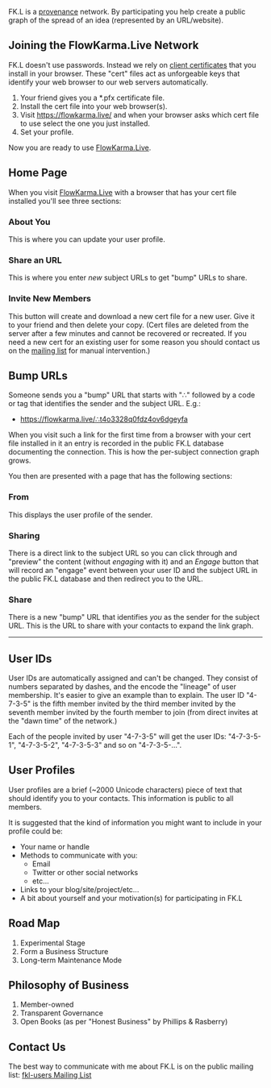 FK.L is a
[provenance](https://en.wikipedia.org/wiki/Provenance)
network.  By participating you help create a public
graph of the spread of an idea (represented by an URL/website).

## Joining the FlowKarma.Live Network

FK.L doesn't use passwords.  Instead we rely on
[client certificates](https://en.wikipedia.org/wiki/Client_certificate)
that you install in your browser.  These "cert" files act as unforgeable
keys that identify your web browser to our web servers automatically.

1. Your friend gives you a \*.pfx certificate file.
2. Install the cert file into your web browser(s).
3. Visit <https://flowkarma.live/> and when your browser asks which
   cert file to use select the one you just installed.
4. Set your profile.

Now you are ready to use [FlowKarma.Live](https://flowkarma.live/).

## Home Page

When you visit [FlowKarma.Live](https://flowkarma.live/) with a browser
that has your cert file installed you'll see three sections:

### About You

This is where you can update your user profile.

### Share an URL

This is where you enter *new* subject URLs to get "bump" URLs to share.

### Invite New Members

This button will create and download a new cert file for a new user.
Give it to your friend and then delete your copy.  (Cert files are
deleted from the server after a few minutes and cannot be recovered or
recreated.  If you need a new cert for an existing user for some reason
you should contact us on the
[mailing list](https://lists.sr.ht/~sforman/fkl-users)
for manual intervention.)


## Bump URLs

Someone sends you a "bump" URL that starts with "∴" followed by a code or
tag that identifies the sender and the subject URL.  E.g.:

- <https://flowkarma.live/∴t4o3328q0fdz4ov6dgeyfa>

When you visit such a link for the first time from a browser with your
cert file installed in it an entry is recorded in the public FK.L
database documenting the connection.  This is how the per-subject
connection graph grows.

You then are presented with a page that has the following sections:

### From

This displays the user profile of the sender.

### Sharing

There is a direct link to the subject URL so you can click through and
"preview" the content (without *engaging* with it) and an *Engage* button
that will record an "engage" event between your user ID and the subject
URL in the public FK.L database and then redirect you to the URL.

### Share

There is a new "bump" URL that identifies *you* as the sender for the
subject URL.  This is the URL to share with your contacts to expand the
link graph.

------------------------

## User IDs

User IDs are automatically assigned and can't be changed.  They consist
of numbers separated by dashes, and the encode the "lineage" of user
membership.  It's easier to give an example than to explain.  The user ID
"4-7-3-5" is the fifth member invited by the third member invited by the
seventh member invited by the fourth member to join (from direct invites
at the "dawn time" of the network.)

Each of the people invited by user "4-7-3-5" will get the user IDs:
"4-7-3-5-1", "4-7-3-5-2", "4-7-3-5-3" and so on "4-7-3-5-...".


## User Profiles

User profiles are a brief (~2000 Unicode characters) piece of text that
should identify you to your contacts.  This information is public to all
members.

It is suggested that the kind of information you might want to include in
your profile could be:

- Your name or handle
- Methods to communicate with you:
  - Email
  - Twitter or other social networks
  - etc...
- Links to your blog/site/project/etc...
- A bit about yourself and your motivation(s) for participating in FK.L


## Road Map

1. Experimental Stage
2. Form a Business Structure
3. Long-term Maintenance Mode


## Philosophy of Business

1. Member-owned
2. Transparent Governance
3. Open Books (as per "Honest Business" by Phillips & Rasberry)


## Contact Us

The best way to communicate with me about FK.L is on the public mailing
list:
[fkl-users Mailing List](https://lists.sr.ht/~sforman/fkl-users)


